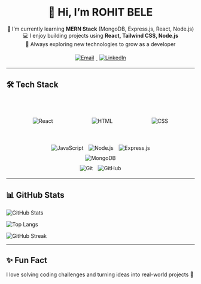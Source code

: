 
<h1 align="center">👋 Hi, I’m ROHIT BELE</h1>

<p align="center">
  🌱 I’m currently learning <b>MERN Stack</b> (MongoDB, Express.js, React, Node.js) <br/>
  💻 I enjoy building projects using <b>React, Tailwind CSS, Node.js</b> <br/>
  🚀 Always exploring new technologies to grow as a developer
</p>

<p align="center"> 
  <a href="mailto:rohit.bele3718@gmail.com" target="_blank">
    <img src="https://img.shields.io/badge/Email-D14836?style=for-the-badge&logo=gmail&logoColor=white" alt="Email" style="margin:5px"/>
  </a>
  <a href="https://www.linkedin.com/in/rohit-bele?utm_source=share&utm_campaign=share_via&utm_content=profile&utm_medium=android_app" target="_blank">
    <img src="https://img.shields.io/badge/LinkedIn-0077B5?style=for-the-badge&logo=linkedin&logoColor=white" alt="LinkedIn" style="margin:5px"/>
  </a>
</p>


---

## 🛠️ Tech Stack
<div align="center">
  <img src="https://img.shields.io/badge/React-61DAFB?style=for-the-badge&logo=react&logoColor=black" alt="React" style="margin:50px"/>  
  <img src="https://img.shields.io/badge/HTML5-E34F26?style=for-the-badge&logo=html5&logoColor=white" alt="HTML" style="margin:50px"/>  
  <img src="https://img.shields.io/badge/CSS3-1572B6?style=for-the-badge&logo=css3&logoColor=white" alt="CSS" style="margin:50px"/>  
  <br/>
  <img src="https://img.shields.io/badge/JavaScript-F7DF1E?style=for-the-badge&logo=javascript&logoColor=black" alt="JavaScript" style="margin:5px"/>  
  <img src="https://img.shields.io/badge/Node.js-339933?style=for-the-badge&logo=node.js&logoColor=white" alt="Node.js" style="margin:5px"/>  
  <img src="https://img.shields.io/badge/Express.js-000000?style=for-the-badge&logo=express&logoColor=white" alt="Express.js" style="margin:5px"/>  
  <br/>
  <img src="https://img.shields.io/badge/MongoDB-47A248?style=for-the-badge&logo=mongodb&logoColor=white" alt="MongoDB" style="margin:5px"/>  
  <br/>
  <img src="https://img.shields.io/badge/Git-F05032?style=for-the-badge&logo=git&logoColor=white" alt="Git" style="margin:5px"/>  
  <img src="https://img.shields.io/badge/GitHub-181717?style=for-the-badge&logo=github&logoColor=white" alt="GitHub" style="margin:5px"/>  
</div>


---

## 📊 GitHub Stats  
![GitHub Stats](https://github-readme-stats.vercel.app/api?username=Rohit-Bele&show_icons=true&theme=radical)  

![Top Langs](https://github-readme-stats.vercel.app/api/top-langs/?username=Rohit-Bele&layout=compact&theme=radical)  

![GitHub Streak](https://github-readme-streak-stats.herokuapp.com/?user=Rohit-Bele&theme=radical)  

---

## ✨ Fun Fact  
I love solving coding challenges and turning ideas into real-world projects 🚀
